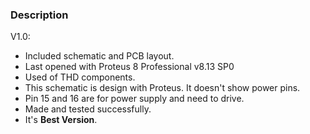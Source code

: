 ### Description

V1.0:
- Included schematic and PCB layout.
- Last opened with Proteus 8 Professional v8.13 SP0
- Used of THD components.
- This schematic is design with Proteus. It doesn't show power pins.
- Pin 15 and 16 are for power supply and need to drive.
- Made and tested successfully.
- It's **Best Version**.